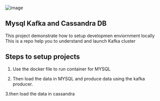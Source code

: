 ![image](https://github.com/Satyam20091998/MySql-Kafka-Cassandra/assets/92753984/9053e6a0-6c6a-4836-921c-65f659c608a8)

## Mysql Kafka and  Cassandra DB 



This project demonstrate how to setup developmen enviornment locally
This is a repo help you to understand and launch Kafka cluster 



## Steps to setup projects

1. Use the docker file to run container for MYSQL

2. Then load the data in MYSQL and produce data using the kafka producer.

3.then load the data in cassandra
